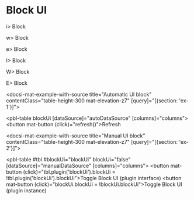 # Block UI

i> Block

w> Block

e> Block

I> Block

W> Block

E> Block

<docsi-mat-example-with-source title="Automatic UI block" contentClass="table-height-300 mat-elevation-z7" [query]="[{section: 'ex-1'}]">
  <!--@pebula-example:ex-1-->
  <pbl-table blockUi
            [dataSource]="autoDataSource"
            [columns]="columns">
  </pbl-table>
  <button mat-button (click)="refresh()">Refresh</button>
  <!--@pebula-example:ex-1-->
</docsi-mat-example-with-source>

<docsi-mat-example-with-source title="Manual UI block" contentClass="table-height-300 mat-elevation-z7" [query]="[{section: 'ex-2'}]">
  <!--@pebula-example:ex-2-->
  <pbl-table #tbl
            #blockUi="blockUi"
            blockUi="false"
            [dataSource]="manualDataSource"
            [columns]="columns">
  </pbl-table>
  <button mat-button (click)="tbl.plugin('blockUi').blockUi = !tbl.plugin('blockUi').blockUi">Toggle Block UI (plugin interface)</button>
  <button mat-button (click)="blockUi.blockUi = !blockUi.blockUi">Toggle Block UI (plugin instance)</button>
  <!--@pebula-example:ex-2-->
</docsi-mat-example-with-source>
